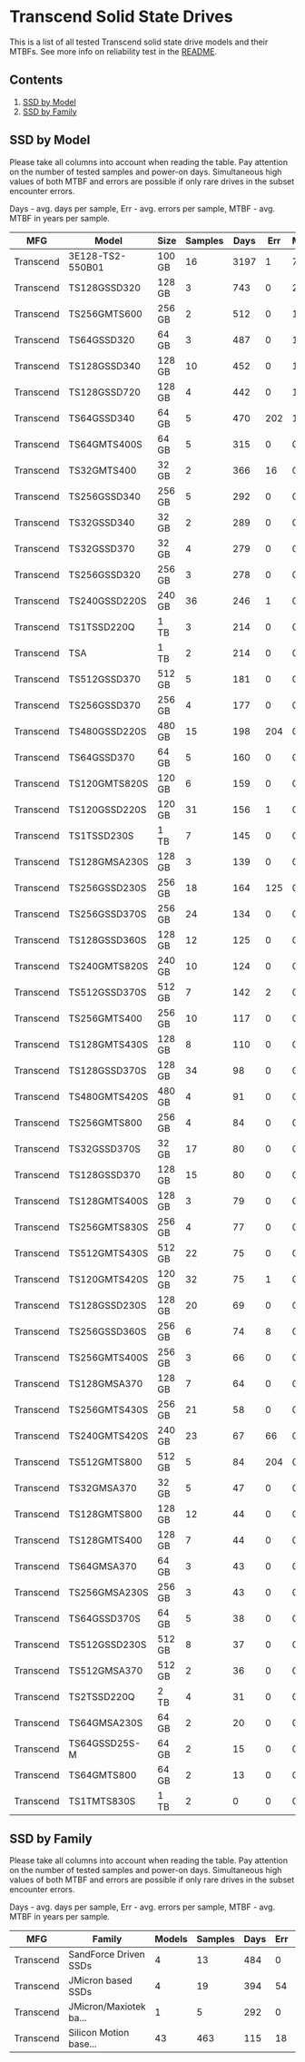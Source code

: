 Transcend Solid State Drives
============================

This is a list of all tested Transcend solid state drive models and their MTBFs. See
more info on reliability test in the [README](https://github.com/linuxhw/SMART).

Contents
--------

1. [ SSD by Model  ](#ssd-by-model)
2. [ SSD by Family ](#ssd-by-family)

SSD by Model
------------

Please take all columns into account when reading the table. Pay attention on the
number of tested samples and power-on days. Simultaneous high values of both MTBF
and errors are possible if only rare drives in the subset encounter errors.

Days - avg. days per sample,
Err  - avg. errors per sample,
MTBF - avg. MTBF in years per sample.

| MFG       | Model              | Size   | Samples | Days  | Err   | MTBF |
|-----------|--------------------|--------|---------|-------|-------|------|
| Transcend | 3E128-TS2-550B01   | 100 GB | 16      | 3197  | 1     | 7.88   |
| Transcend | TS128GSSD320       | 128 GB | 3       | 743   | 0     | 2.04   |
| Transcend | TS256GMTS600       | 256 GB | 2       | 512   | 0     | 1.40   |
| Transcend | TS64GSSD320        | 64 GB  | 3       | 487   | 0     | 1.34   |
| Transcend | TS128GSSD340       | 128 GB | 10      | 452   | 0     | 1.24   |
| Transcend | TS128GSSD720       | 128 GB | 4       | 442   | 0     | 1.21   |
| Transcend | TS64GSSD340        | 64 GB  | 5       | 470   | 202   | 1.16   |
| Transcend | TS64GMTS400S       | 64 GB  | 5       | 315   | 0     | 0.86   |
| Transcend | TS32GMTS400        | 32 GB  | 2       | 366   | 16    | 0.84   |
| Transcend | TS256GSSD340       | 256 GB | 5       | 292   | 0     | 0.80   |
| Transcend | TS32GSSD340        | 32 GB  | 2       | 289   | 0     | 0.79   |
| Transcend | TS32GSSD370        | 32 GB  | 4       | 279   | 0     | 0.77   |
| Transcend | TS256GSSD320       | 256 GB | 3       | 278   | 0     | 0.76   |
| Transcend | TS240GSSD220S      | 240 GB | 36      | 246   | 1     | 0.63   |
| Transcend | TS1TSSD220Q        | 1 TB   | 3       | 214   | 0     | 0.59   |
| Transcend | TSA                | 1 TB   | 2       | 214   | 0     | 0.59   |
| Transcend | TS512GSSD370       | 512 GB | 5       | 181   | 0     | 0.50   |
| Transcend | TS256GSSD370       | 256 GB | 4       | 177   | 0     | 0.49   |
| Transcend | TS480GSSD220S      | 480 GB | 15      | 198   | 204   | 0.44   |
| Transcend | TS64GSSD370        | 64 GB  | 5       | 160   | 0     | 0.44   |
| Transcend | TS120GMTS820S      | 120 GB | 6       | 159   | 0     | 0.44   |
| Transcend | TS120GSSD220S      | 120 GB | 31      | 156   | 1     | 0.42   |
| Transcend | TS1TSSD230S        | 1 TB   | 7       | 145   | 0     | 0.40   |
| Transcend | TS128GMSA230S      | 128 GB | 3       | 139   | 0     | 0.38   |
| Transcend | TS256GSSD230S      | 256 GB | 18      | 164   | 125   | 0.38   |
| Transcend | TS256GSSD370S      | 256 GB | 24      | 134   | 0     | 0.37   |
| Transcend | TS128GSSD360S      | 128 GB | 12      | 125   | 0     | 0.34   |
| Transcend | TS240GMTS820S      | 240 GB | 10      | 124   | 0     | 0.34   |
| Transcend | TS512GSSD370S      | 512 GB | 7       | 142   | 2     | 0.33   |
| Transcend | TS256GMTS400       | 256 GB | 10      | 117   | 0     | 0.32   |
| Transcend | TS128GMTS430S      | 128 GB | 8       | 110   | 0     | 0.30   |
| Transcend | TS128GSSD370S      | 128 GB | 34      | 98    | 0     | 0.27   |
| Transcend | TS480GMTS420S      | 480 GB | 4       | 91    | 0     | 0.25   |
| Transcend | TS256GMTS800       | 256 GB | 4       | 84    | 0     | 0.23   |
| Transcend | TS32GSSD370S       | 32 GB  | 17      | 80    | 0     | 0.22   |
| Transcend | TS128GSSD370       | 128 GB | 15      | 80    | 0     | 0.22   |
| Transcend | TS128GMTS400S      | 128 GB | 3       | 79    | 0     | 0.22   |
| Transcend | TS256GMTS830S      | 256 GB | 4       | 77    | 0     | 0.21   |
| Transcend | TS512GMTS430S      | 512 GB | 22      | 75    | 0     | 0.21   |
| Transcend | TS120GMTS420S      | 120 GB | 32      | 75    | 1     | 0.20   |
| Transcend | TS128GSSD230S      | 128 GB | 20      | 69    | 0     | 0.19   |
| Transcend | TS256GSSD360S      | 256 GB | 6       | 74    | 8     | 0.19   |
| Transcend | TS256GMTS400S      | 256 GB | 3       | 66    | 0     | 0.18   |
| Transcend | TS128GMSA370       | 128 GB | 7       | 64    | 0     | 0.18   |
| Transcend | TS256GMTS430S      | 256 GB | 21      | 58    | 0     | 0.16   |
| Transcend | TS240GMTS420S      | 240 GB | 23      | 67    | 66    | 0.16   |
| Transcend | TS512GMTS800       | 512 GB | 5       | 84    | 204   | 0.13   |
| Transcend | TS32GMSA370        | 32 GB  | 5       | 47    | 0     | 0.13   |
| Transcend | TS128GMTS800       | 128 GB | 12      | 44    | 0     | 0.12   |
| Transcend | TS128GMTS400       | 128 GB | 7       | 44    | 0     | 0.12   |
| Transcend | TS64GMSA370        | 64 GB  | 3       | 43    | 0     | 0.12   |
| Transcend | TS256GMSA230S      | 256 GB | 3       | 43    | 0     | 0.12   |
| Transcend | TS64GSSD370S       | 64 GB  | 5       | 38    | 0     | 0.11   |
| Transcend | TS512GSSD230S      | 512 GB | 8       | 37    | 0     | 0.10   |
| Transcend | TS512GMSA370       | 512 GB | 2       | 36    | 0     | 0.10   |
| Transcend | TS2TSSD220Q        | 2 TB   | 4       | 31    | 0     | 0.09   |
| Transcend | TS64GMSA230S       | 64 GB  | 2       | 20    | 0     | 0.06   |
| Transcend | TS64GSSD25S-M      | 64 GB  | 2       | 15    | 0     | 0.04   |
| Transcend | TS64GMTS800        | 64 GB  | 2       | 13    | 0     | 0.04   |
| Transcend | TS1TMTS830S        | 1 TB   | 2       | 0     | 0     | 0.00   |

SSD by Family
-------------

Please take all columns into account when reading the table. Pay attention on the
number of tested samples and power-on days. Simultaneous high values of both MTBF
and errors are possible if only rare drives in the subset encounter errors.

Days - avg. days per sample,
Err  - avg. errors per sample,
MTBF - avg. MTBF in years per sample.

| MFG       | Family                 | Models | Samples | Days  | Err   | MTBF |
|-----------|------------------------|--------|---------|-------|-------|------|
| Transcend | SandForce Driven SSDs  | 4      | 13      | 484   | 0     | 1.33   |
| Transcend | JMicron based SSDs     | 4      | 19      | 394   | 54    | 1.05   |
| Transcend | JMicron/Maxiotek ba... | 1      | 5       | 292   | 0     | 0.80   |
| Transcend | Silicon Motion base... | 43     | 463     | 115   | 18    | 0.30   |
